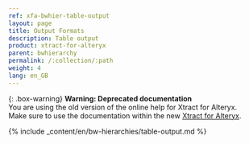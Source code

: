 ```yaml
---
ref: xfa-bwhier-table-output
layout: page
title: Output Formats
description: Table output
product: xtract-for-alteryx
parent: bwhierarchy
permalink: /:collection/:path
weight: 4
lang: en_GB
---
```


{: .box-warning}
**Warning: Deprecated documentation** <br>
You are using the old version of the online help for Xtract for Alteryx.<br>
Make sure to use the documentation within the new [Xtract for Alteryx](https://helpcenter.theobald-software.com/xtract-for-alteryx/documentation/introduction/).


{% include _content/en/bw-hierarchies/table-output.md %}